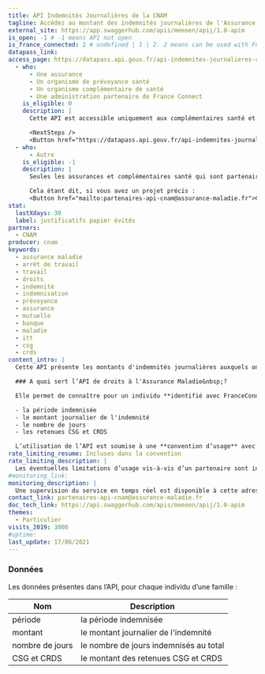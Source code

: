 ```yaml
---
title: API Indemnités Journalières de la CNAM
tagline: Accédez au montant des indemnités journalières de l'Assurance Maladie payé à un assuré sur une période.
external_site: https://app.swaggerhub.com/apis/meeoen/apij/1.0-apim
is_open: -1 # -1 means API not open
is_france_connected: 2 # undefined | 1 | 2. 2 means can be used with FC, 2 means has to be used with FC
datapass_link: 
access_page: https://datapass.api.gouv.fr/api-indemnites-journalieres-cnam
  - who:
      - Une assurance
      - Un organisme de prévoyance santé
      - Un organisme complémentaire de santé
      - Une administration partenaire de France Connect
    is_eligible: 0
    description: |
      Cette API est accessible uniquement aux complémentaires santé et assurances partenaires de France Connect. 

      <NextSteps />
      <Button href="https://datapass.api.gouv.fr/api-indemnites-journalieres-cnam">Remplir une demande</Button>
  - who:
      - Autre
    is_eligible: -1
    description: |
      Seules les assurances et complémentaires santé qui sont partenaires de France Connect sont éligibles. 

      Cela étant dit, si vous avez un projet précis :
      <Button href="mailto:partenaires-api-cnam@assurance-maladie.fr">Contactez-nous pour exposer votre projet</Button>
stat:
  lastXdays: 30
  label: justificatifs papier évités
partners:
  - CNAM
producer: cnam
keywords:
  - assurance maladie
  - arrêt de travail
  - travail
  - droits
  - indemnité
  - indemnisation
  - prévoyance
  - assurance
  - mutuelle
  - banque
  - maladie
  - itt
  - csg
  - crds
content_intro: |
  Cette API présente les montants d'indemnités journalières auxquels ont droit les assurés, grâce au régime général de l’Assurance Maladie.

  ### A quoi sert l’API de droits à l'Assurance Maladie&nbsp;?

  Elle permet de connaître pour un individu **identifié avec FranceConnect**&nbsp;:

  - la période indemnisée
  - le montant journalier de l'indemnité
  - le nombre de jours
  - les retenues CSG et CRDS

  L’utilisation de l’API est soumise à une **convention d’usage** avec la Caisse Nationale d’Assurance Maladie.
rate_limiting_resume: Incluses dans la convention
rate_limiting_description: |
  Les éventuelles limitations d’usage vis-à-vis d’un partenaire sont incluses dans la convention.
#monitoring_link: 
monitoring_description: |
  Une supervision du service en temps réel est disponible à cette adresse.
contact_link: partenaires-api-cnam@assurance-maladie.fr	
doc_tech_link: https://api.swaggerhub.com/apis/meeoen/apij/1.0-apim
themes:
  - Particulier
visits_2019: 3000
#uptime: 
last_update: 17/06/2021
---
```


### Données

Les données présentes dans l’API, pour chaque individu d’une famille&nbsp;:

| Nom                  | Description                                                                                   |
| -------------------- | --------------------------------------------------------------------------------------------- |
| période              | la période indemnisée                                                                         |
| montant              | le montant journalier de l'indemnité                                                          |
| nombre de jours      | le nombre de jours indemnisés au total                                                        |
| CSG et CRDS          | le montant des retenues CSG et CRDS                                                           |
